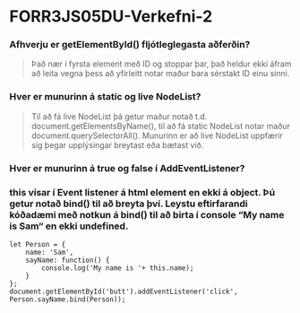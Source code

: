 # FORR3JS05DU-Verkefni-2

### Afhverju er getElementById() fljótleglegasta aðferðin?
> Það nær í fyrsta element með ID og stoppar þar, það heldur ekki áfram að leita vegna þess að yfirleitt notar maður bara sérstakt ID einu sinni.

### Hver er munurinn á static og live NodeList?
> Til að fá live NodeList þá getur maður notað t.d. document.getElementsByName(), til að fá static NodeList notar maður document.querySelectorAll(). Munurinn er að live NodeList uppfærir sig þegar upplýsingar breytast eða bætast við.

### Hver er munurinn á true og false í AddEventListener?

### this vísar í Event listener á html element en ekki á object. Þú getur notað bind() til að breyta því. Leystu eftirfarandi kóðadæmi með notkun á bind() til að birta í console “My name is Sam“ en ekki undefined.
```
let Person = {  
	name: 'Sam',    
	sayName: function() {      
		console.log('My name is '+ this.name);   
	}  
};
document.getElementById('butt').addEventListener('click',	Person.sayName.bind(Person));
```
